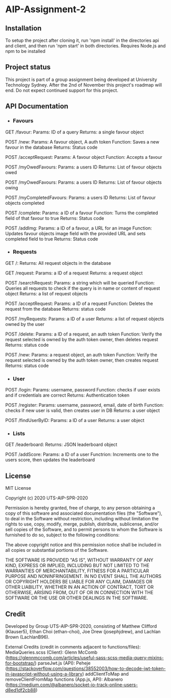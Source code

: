 # AIP-Assignment-2


## Installation

To setup the project after cloning it, run 'npm install' in the directories api and client, and then run 'npm start' in both directories. 
Requires Node.js and npm to be installed

## Project status

This project is part of a group assignment being developed at University Technology Sydney. After the 2nd of November
this project's roadmap will end. Do not expect continued support for this project.

## API Documentation

- ### Favours

GET /favour:
    Params: ID of a query
    Returns: a single favour object
    
POST /new:
    Params: A favour object, A auth token
    Function: Saves a new favour in the database
    Returns: Status code

POST /acceptRequest:
    Params: A favour object
    Function: Accepts a favour

POST /myOwedFavours:
    Params: a users ID
    Returns: List of favour objects owed

POST /myOwedFavours:
    Params: a users ID
    Returns: List of favour objects owing

POST /myCompletedFavours:
    Params: a users ID
    Returns: List of favour objects completed

POST /complete:
    Params: a ID of a favour
    Function: Turns the completed field of that favour to true
    Returns: Status code

POST /addImg:
    Params: a ID of a favour, a URL for an image
    Function: Updates favour objects image field with the provided URL and sets completed field to true
    Returns: Status code

- ### Requests

GET /:
    Returns: All request objects in the database

GET /request:
    Params: a ID of a request
    Returns: a request object

POST /searchRequest:
    Params: a string which will be queried
    Function: Queries all requests to check if the query is in name or content of request object
    Returns: a list of request objects

POST /acceptRequest:
    Params: a ID of a request
    Function: Deletes the request from the database
    Returns: status code

POST /myRequests:
    Params: a ID of a user
    Returns: a list of request objects owned by the user

POST /delete:
    Params: a ID of a request, an auth token
    Function: Verify the request selected is owned by the auth token owner, then deletes request
    Returns: status code

POST /new:
    Params: a request object, an auth token
    Function: Verify the request selected is owned by the auth token owner, then creates request
    Returns: status code

- ### User

POST /login:
    Params: username, password
    Function: checks if user exists and if credentials are correct
    Returns: Authentication token

POST /register:
    Params: username, password, email, date of birth
    Function: checks if new user is valid, then creates user in DB
    Returns: a user object

POST /findUserByID:
    Params: a ID of a user
    Returns: a user object

- ### Lists

GET /leaderboard:
    Returns: JSON leaderboard object

POST /addScore:
    Params: a ID of a user
    Functrion: Increments one to the users score, then updates the leaderboard

## License

MIT License

Copyright (c) 2020 UTS-AIP-SPR-2020

Permission is hereby granted, free of charge, to any person obtaining a copy
of this software and associated documentation files (the "Software"), to deal
in the Software without restriction, including without limitation the rights
to use, copy, modify, merge, publish, distribute, sublicense, and/or sell
copies of the Software, and to permit persons to whom the Software is
furnished to do so, subject to the following conditions:

The above copyright notice and this permission notice shall be included in all
copies or substantial portions of the Software.

THE SOFTWARE IS PROVIDED "AS IS", WITHOUT WARRANTY OF ANY KIND, EXPRESS OR
IMPLIED, INCLUDING BUT NOT LIMITED TO THE WARRANTIES OF MERCHANTABILITY,
FITNESS FOR A PARTICULAR PURPOSE AND NONINFRINGEMENT. IN NO EVENT SHALL THE
AUTHORS OR COPYRIGHT HOLDERS BE LIABLE FOR ANY CLAIM, DAMAGES OR OTHER
LIABILITY, WHETHER IN AN ACTION OF CONTRACT, TORT OR OTHERWISE, ARISING FROM,
OUT OF OR IN CONNECTION WITH THE SOFTWARE OR THE USE OR OTHER DEALINGS IN THE
SOFTWARE.

## Credit

Developed by Group UTS-AIP-SPR-2020, consisting of Matthew Clifford (Klauser5), Ethan Choi (ethan-choi), Joe Drew (josephjdrew), and Lachlan Brown (LachlanB96).

External Credits (credit in comments adjacent to functions/files):
MediaQueries.scss (Client): Glenn McComb (https://glennmccomb.com/articles/useful-sass-scss-media-query-mixins-for-bootstrap/)
parseJwt.js (API): Peheje (https://stackoverflow.com/questions/38552003/how-to-decode-jwt-token-in-javascript-without-using-a-library)
addClientToMap and removeClientFromMap functions (App.js, API): Albanero (https://medium.com/@albanero/socket-io-track-online-users-d8ed1df2cb88)
